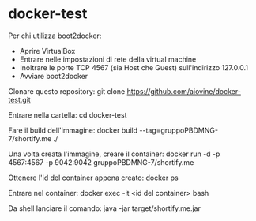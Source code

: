 # docker-test
Per chi utilizza boot2docker:
 - Aprire VirtualBox
 - Entrare nelle impostazioni di rete della virtual machine
 - Inoltrare le porte TCP 4567 (sia Host che Guest) sull'indirizzo 127.0.0.1
 - Avviare boot2docker

Clonare questo repository:
git clone https://github.com/aiovine/docker-test.git

Entrare nella cartella:
cd docker-test

Fare il build dell'immagine:
docker build --tag=gruppoPBDMNG-7/shortify.me ./

Una volta creata l'immagine, creare il container: 
docker run -d -p 4567:4567 -p 9042:9042 gruppoPBDMNG-7/shortify.me

Ottenere l'id del container appena creato:
docker ps

Entrare nel container:
docker exec -it \<id del container\> bash

Da shell lanciare il comando:
java -jar target/shortify.me.jar
